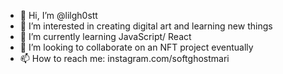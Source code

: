 - 👋 Hi, I’m @lilgh0stt
- 👀 I’m interested in creating digital art and learning new things
- 🌱 I’m currently learning JavaScript/ React
- 💞️ I’m looking to collaborate on an NFT project eventually
- 📫 How to reach me: instagram.com/softghostmari

<!---
lilgh0stt/lilgh0stt is a ✨ special ✨ repository because its `README.md` (this file) appears on your GitHub profile.
You can click the Preview link to take a look at your changes.
--->
